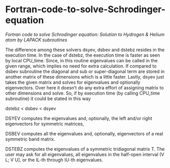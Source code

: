 # Fortran-code-to-solve-Schrodinger-equation
*Fortran code to solve Schrodinger equation: Solution to Hydrogen & Helium atom by LAPACK subroutines*

The difference among these solvers dsyev, dsbev and dstebz resides in the execution time. In the case of dstebz, the execution time is faster as seen by local CPU_time. Since, in this routine eigenvalues can be
called in the given range, which implies no need for extra calculation. If compared to dsbev subroutine the diagonal and sub or super-diagonal term are stored in another matrix of these dimensions which
is a little faster. Lastly, dsyev just takes the given matrix and solves for eigenvalues and optionally eigenvectors. Over here it doesn’t do any extra effort of assigning matrix to other dimensions and solve.
So, if by execution time (by calling CPU_time subroutine) it could be stated in this way

dstebz < dsbev < dsyev

DSYEV computes the eigenvalues and, optionally, the left and/or right eigenvectors for symmetric matrices,

DSBEV computes all the eigenvalues and, optionally, eigenvectors of a real symmetric band matrix.

DSTEBZ computes the eigenvalues of a symmetric tridiagonal matrix T. The user may ask for all eigenvalues, all eigenvalues in the half-open interval (V L; V U], or the IL-th through IU-th eigenvalues.
